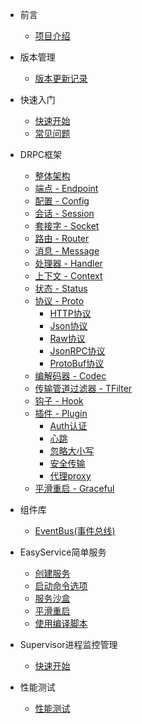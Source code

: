 * 前言

  * [项目介绍](README.md)

* 版本管理

  * [版本更新记录](changelog.md)

* 快速入门

  * [快速开始](overview.md)
  * [常见问题](questions.md)
    

* DRPC框架

  * [整体架构](drpc/diagram.md)
  * [端点 - Endpoint](drpc/endpoint.md)
  * [配置 - Config](drpc/config.md)
  * [会话 - Session](drpc/session.md)
  * [套接字 - Socket](drpc/socket.md)
  * [路由 - Router](drpc/router.md)
  * [消息 - Message](drpc/message.md)
  * [处理器 - Handler](drpc/handler.md)
  * [上下文 - Context](drpc/context.md)
  * [状态 - Status](drpc/status.md)
  * [协议 - Proto](drpc/proto.md)
    * [HTTP协议](drpc/proto_http.md)
    * [Json协议](drpc/proto_json.md)
    * [Raw协议](drpc/proto_raw.md)
    * [JsonRPC协议](drpc/proto_jsonrpc.md)
    * [ProtoBuf协议](drpc/proto_protobuf.md)
  * [编解码器 - Codec](drpc/codec.md)
  * [传输管道过滤器 - TFilter](drpc/tfilter.md)
  * [钩子 - Hook](drpc/hook.md)
  * [插件 - Plugin](drpc/plugin.md)
    * [Auth认证](drpc/plugin_auth.md)
    * [心跳](drpc/plugin_heartbeat.md)
    * [忽略大小写](drpc/plugin_ignorecase.md)
    * [安全传输](drpc/plugin_securebody.md)
    * [代理proxy](drpc/plugin_proxy.md)
  * [平滑重启 - Graceful](drpc/graceful.md)

* 组件库
  * [EventBus(事件总线)](component/eventBus.md)
  
* EasyService简单服务
  * [创建服务](easyservice/start.md)
  * [启动命令选项](easyservice/option.md)
  * [服务沙盒](easyservice/sandbox.md)
  * [平滑重启](easyservice/graceful.md)
  * [使用编译脚本](easyservice/build.md)
  
* Supervisor进程监控管理
  * [快速开始](supervisor/info.md)

* 性能测试

  * [性能测试](benchmark.md)


  